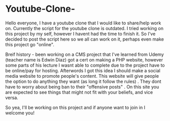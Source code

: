 # Youtube-Clone-
Hello everyone, I have a youtube clone that I would like to share/help work on. Currently the script for the youtube clone is outdated. I tried working on this project by my self, however I havent had the time to finish it. So I've decided to post the script here so we all can work on it, perhaps even make this project go "online".

Breif history - been working on a CMS project that I've learned from Udemy (teacher name is Edwin Diaz) got a cert on making a PHP website, however some parts of his lecture I wasnt able to complete due to the project have to be online/pay for hosting. Afterwords I got this idea I should make a social media website to promote people's content. This website will give people the option to do anything they want (as long it follow the rules) . They dont have to worry about being ban to their "offensive posts" . On this site you are expected to see things that might not fit with your beliefs, and vice versa.

So yea, I'll be working on this project and if anyone want to join in I welcome you!
